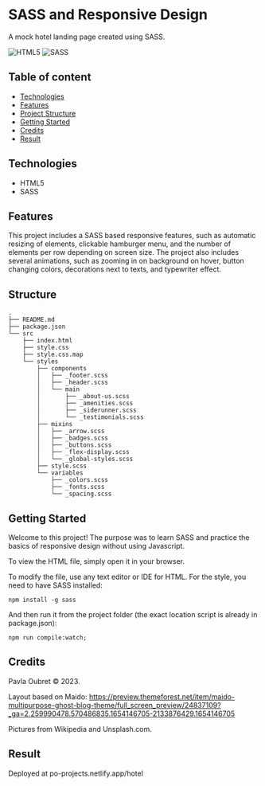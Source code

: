 # SASS and Responsive Design

A mock hotel landing page created using SASS.

![HTML5](https://img.shields.io/badge/html5-%23E34F26.svg?style=for-the-badge&logo=html5&logoColor=white)
![SASS](https://img.shields.io/badge/Sass-%23CC6699.svg?style=for-the-badge&logo=Sass&logoColor=white)


## Table of content

- [Technologies](#technologies)
- [Features](#features)
- [Project Structure](#project-structure)
- [Getting Started](#getting-started)
- [Credits](#credits)
- [Result](#result)

## Technologies

- HTML5
- SASS

## Features
This project includes a SASS based responsive features, such as automatic resizing of elements, clickable hamburger menu, and the number of elements per row depending on screen size.
The project also includes several animations, such as zooming in on background on hover, button changing colors, decorations next to texts, and typewriter effect.

## Structure
```
.
├── README.md
├── package.json
└── src
    ├── index.html
    ├── style.css
    ├── style.css.map
    └── styles
        ├── components
        │   ├── _footer.scss
        │   ├── _header.scss
        │   └── main
        │       ├── _about-us.scss
        │       ├── _amenities.scss
        │       ├── _siderunner.scss
        │       └── _testimonials.scss
        ├── mixins
        │   ├── _arrow.scss
        │   ├── _badges.scss
        │   ├── _buttons.scss
        │   ├── _flex-display.scss
        │   └── _global-styles.scss
        ├── style.scss
        └── variables
            ├── _colors.scss
            ├── _fonts.scss
            └── _spacing.scss
```

## Getting Started

Welcome to this project! The purpose was to learn SASS and practice the basics of responsive design without using Javascript.

To view the HTML file, simply open it in your browser.

To modify the file, use any text editor or IDE for HTML.
For the style, you need to have SASS installed:

```
npm install -g sass
```

And then run it from the project folder (the exact location script is already in package.json):

```
npm run compile:watch;         
```


## Credits
Pavla Oubret © 2023.

Layout based on Maido: https://preview.themeforest.net/item/maido-multipurpose-ghost-blog-theme/full_screen_preview/24837109?_ga=2.259990478.570486835.1654146705-2133876429.1654146705

Pictures from Wikipedia and Unsplash.com.


## Result
Deployed at po-projects.netlify.app/hotel

